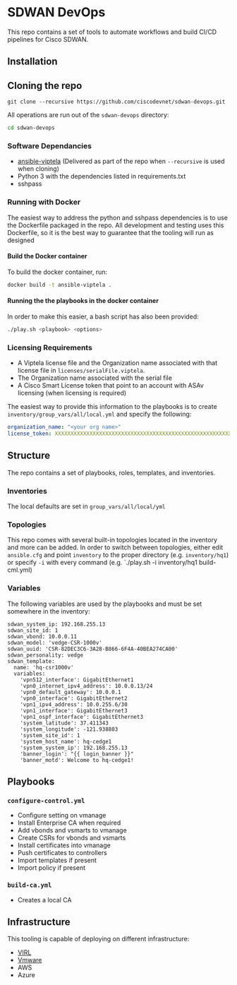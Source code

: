 # SDWAN DevOps

This repo contains a set of tools to automate workflows and build CI/CD pipelines for Cisco SDWAN.

## Installation

## Cloning the repo

``` shell
git clone --recursive https://github.com/ciscodevnet/sdwan-devops.git
```

All operations are run out of the `sdwan-devops` directory:

```bash
cd sdwan-devops
```

### Software Dependancies

* [ansible-viptela](https://github.com/CiscoDevNet/ansible-viptela) (Delivered as part of the repo when `--recursive` is used when cloning)
* Python 3 with the dependencies listed in requirements.txt
* sshpass


### Running with Docker

The easiest way to address the python and sshpass dependencies is to use the Dockerfile packaged in the repo.  All development and testing uses this Dockerfile, so it is the best way to guarantee that the tooling will run as designed

#### Build the Docker container

To build the docker container, run:

```bash
docker build -t ansible-viptela .
```

#### Running the the playbooks in the docker container

In order to make this easier, a bash script has also been provided:

```bash
./play.sh <playbook> <options>
```

### Licensing Requirements

* A Viptela license file and the Organization name associated with that license file in `licenses/serialFile.viptela`.
* The Organization name associated with the serial file
* A Cisco Smart License token that point to an account with ASAv licensing (when licensing is required)

The easiest way to provide this information to the playbooks is to create `inventory/group_vars/all/local.yml` and specify the following:

```yaml
organization_name: "<your org name>"
license_token: XXXXXXXXXXXXXXXXXXXXXXXXXXXXXXXXXXXXXXXXXXXXXXXXXXXXXXXXXXXXXXXXXXXXXXXXXXXXXXXXXXXXXX
```

## Structure

The repo contains a set of playbooks, roles, templates, and inventories.

### Inventories

The local defaults are set in `group_vars/all/local/yml`

### Topologies

This repo comes with several built-in topologies located in the inventory and more can be added.  In order to switch between topologies, either edit `ansible.cfg` and point `inventory` to the proper directory (e.g. `inventory/hq1`) or specify `-i` with every command (e.g. `./play.sh -i inventory/hq1 build-cml.yml)

### Variables

The following variables are used by the playbooks and must be set somewhere in the inventory:

```
sdwan_system_ip: 192.168.255.13
sdwan_site_id: 1
sdwan_vbond: 10.0.0.11
sdwan_model: 'vedge-CSR-1000v'
sdwan_uuid: 'CSR-82DEC3C6-3A28-B866-6F4A-40BEA274CA00'
sdwan_personality: vedge
sdwan_template:
  name: 'hq-csr1000v'
  variables:
    'vpn512_interface': GigabitEthernet1
    'vpn0_internet_ipv4_address': 10.0.0.13/24
    'vpn0_default_gateway': 10.0.0.1
    'vpn0_interface': GigabitEthernet2
    'vpn1_ipv4_address': 10.0.255.6/30
    'vpn1_interface': GigabitEthernet3
    'vpn1_ospf_interface': GigabitEthernet3
    'system_latitude': 37.411343
    'system_longitude': -121.938803
    'system_site_id': 1
    'system_host_name': hq-cedge1
    'system_system_ip': 192.168.255.13
    'banner_login': "{{ login_banner }}"
    'banner_motd': Welcome to hq-cedge1!
```

## Playbooks

### `configure-control.yml`
* Configure setting on vmanage
* Install Enterprise CA when required
* Add vbonds and vsmarts to vmanage
* Create CSRs for vbonds and vsmarts
* Install certificates into vmanage
* Push certificates to controllers
* Import templates if present
* Import policy if present

### `build-ca.yml`
* Creates a local CA

## Infrastructure

This tooling is capable of deploying on different infrastructure:
* [VIRL](docs/virl.md)
* [Vmware](docs/tf-vmware.md)
* AWS
* Azure